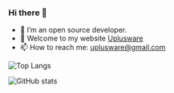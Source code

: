 ### Hi there 👋
- 🔭 I’m an open source developer. 
- 🌱 Welcome to my website [Uplusware](https://uplusware.github.io)
- 📫 How to reach me: uplusware@gmail.com

![Top Langs](https://github-readme-stats.vercel.app/api/top-langs/?username=uplusware&hide=html&layout=compact&langs_count=12)

![GitHub stats](https://github-readme-stats.vercel.app/api?username=uplusware&show_icons=true&theme=radical)

<!--
![erisemail](https://uplusware.github.io/images/erisemail.png)![openheap](https://uplusware.github.io/images/heaphttpd.png)![bluewhale](https://uplusware.github.io/images/bluewhale.png)![uplusftp](https://uplusware.github.io/images/uplusftpsrv.png)

**uplusware/uplusware** is a ✨ _special_ ✨ repository because its `README.md` (this file) appears on your GitHub profile.
### Hi there 👋

Here are some ideas to get you started:

- 🔭 I’m currently working on ...
- 🌱 I’m currently learning ...
- 👯 I’m looking to collaborate on ...
- 🤔 I’m looking for help with ...
- 💬 Ask me about ...
- 📫 How to reach me: ...
- 😄 Pronouns: ...
- ⚡ Fun fact: ...
-->

